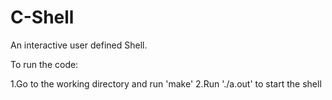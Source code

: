 # C-Shell
An interactive user defined Shell.


To run the code:

1.Go to the working directory and run 'make'
2.Run './a.out' to start the shell
